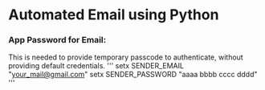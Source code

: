 # Automated Email using Python
### App Password for Email:
This is needed to provide temporary passcode to authenticate, without providing default credentials.
'''
setx SENDER_EMAIL "your_mail@gmail.com"
setx SENDER_PASSWORD "aaaa bbbb cccc dddd"
'''
